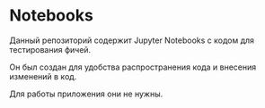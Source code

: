 # Notebooks

Данный репозиторий содержит Jupyter Notebooks с кодом для тестирования фичей.

Он был создан для удобства распространения кода и внесения изменений в код.

Для работы приложения они не нужны.
